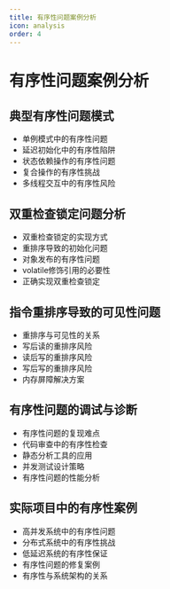 ```yaml
---
title: 有序性问题案例分析
icon: analysis
order: 4
---
```


# 有序性问题案例分析

## 典型有序性问题模式

- 单例模式中的有序性问题
- 延迟初始化中的有序性陷阱
- 状态依赖操作的有序性问题
- 复合操作的有序性挑战
- 多线程交互中的有序性风险

## 双重检查锁定问题分析

- 双重检查锁定的实现方式
- 重排序导致的初始化问题
- 对象发布的有序性问题
- volatile修饰引用的必要性
- 正确实现双重检查锁定

## 指令重排序导致的可见性问题

- 重排序与可见性的关系
- 写后读的重排序风险
- 读后写的重排序风险
- 写后写的重排序风险
- 内存屏障解决方案

## 有序性问题的调试与诊断

- 有序性问题的复现难点
- 代码审查中的有序性检查
- 静态分析工具的应用
- 并发测试设计策略
- 有序性问题的性能分析

## 实际项目中的有序性案例

- 高并发系统中的有序性问题
- 分布式系统中的有序性挑战
- 低延迟系统的有序性保证
- 有序性问题的修复案例
- 有序性与系统架构的关系
